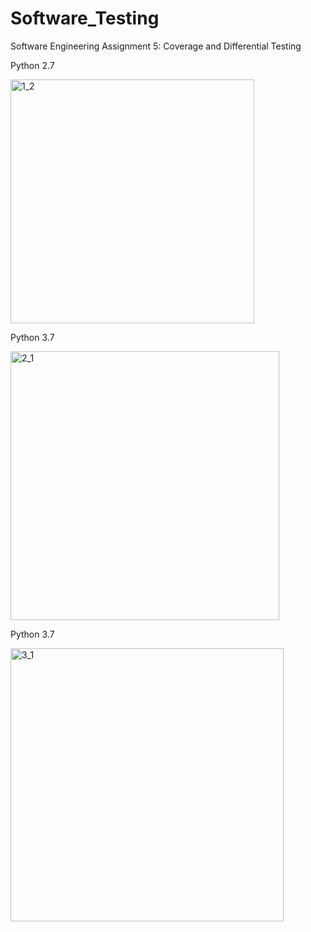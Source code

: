 # Software_Testing
Software Engineering Assignment 5: Coverage and Differential Testing

Python 2.7 </br>

<img width="390" alt="1_2" src="https://user-images.githubusercontent.com/54528672/173066528-857008d4-d43a-47e5-9825-822c5cc3247c.png">

Python 3.7 </br>

<img width="430" alt="2_1" src="https://user-images.githubusercontent.com/54528672/173066553-31a674b2-ef47-435e-90e1-74bb27e01a5d.png">

Python 3.7 </br>

<img width="437" alt="3_1" src="https://user-images.githubusercontent.com/54528672/173066616-1d6d67c4-b527-4940-8d81-3fa6cd6211b9.png">
